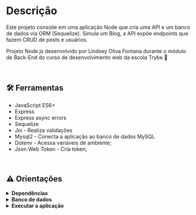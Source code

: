 # Descrição
Este projeto consiste em uma aplicação Node que cria uma API e um banco de dados via ORM (Sequelize). Simula um Blog, a API expõe endpoints que fazem CRUD de posts e usuários.
<br />

Projeto Node.js desenvolvido por Lindsey Oliva Fontana durante o módulo de Back-End do curso de desenvolvimento web da escola Trybe 🚀

<br />

## 🛠 Ferramentas
* JavaScript ES6+
* Express
* Express async errors
* Sequelize
* Joi - Realiza validações
* Mysql2 - Conecta a aplicação ao banco de dados MySQL
* Dotenv - Acessa variáveis de ambiente;
* Json Web Token - Cria token;
<br />

## ⚠️ Orientações
<details>
<summary><strong>Dependências</strong></summary>

* npm install
* npm i node
* npm i express express-async-errors
* npm i sequelize sequelize-cli
* npm i mysql2
* npm i dotenv
* npm i jsonwebtoken
<br />
</details>

<details>
<summary><strong> Banco de dados </strong></summary>
 <br />
<strong>Executar os comandos no terminal: </strong>
<br />
  
Para criar banco de dados
  * npx sequelize-cli db:create
  * npx sequelize-cli sequelize-cli db:migrate

Para popular banco de dados
 * npx sequelize-cli db:seed:all
<br />
</details>

<details>
 <br />
 <summary><strong> Executar a aplicação </strong></summary>

  * npm start

</details>
